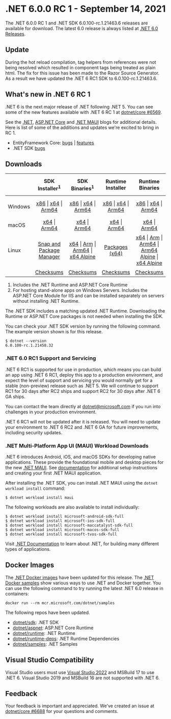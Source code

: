 # .NET 6.0.0 RC 1 - September 14, 2021

The .NET 6.0.0 RC 1 and .NET SDK 6.0.100-rc.1.21463.6 releases are available for download. The latest 6.0 release is always listed at [.NET 6.0 Releases](../README.md).

## Update
During the hot reload compilation, tag helpers from references were not being resolved which resulted in component tags being treated as plain html. The fix for this issue has been made to the Razor Source Generator. As a result we have updated the .NET 6 RC1 SDK to 6.0.100-rc.1.21463.6.

## What's new in .NET 6 RC 1

.NET 6 is the next major release of .NET following .NET 5. You can see some of the new features available with .NET 6 RC 1 at [dotnet/core #6569](https://github.com/dotnet/core/issues/6569).

See the [.NET][dotnet-blog], [ASP.NET Core][aspnet-blog] and [.NET MAUI][maui-blog] blogs for additional details.
Here is list of some of the additions and updates we're excited to bring in RC 1.

* EntityFramework Core: [bugs][ef_bugs] | [features][ef_features]
* .NET SDK [bugs][sdk_bugs]

## Downloads

|           | SDK Installer<sup>1</sup>                        | SDK Binaries<sup>1</sup>                 | Runtime Installer                                        | Runtime Binaries                                 | ASP.NET Core Runtime           |Windows Desktop Runtime          |
| --------- | :------------------------------------------:     | :----------------------:                 | :---------------------------:                            | :-------------------------:                      | :-----------------:            | :-----------------:            |
| Windows   | [x86][dotnet-sdk-win-x86.exe] \| [x64][dotnet-sdk-win-x64.exe] \| [Arm64][dotnet-sdk-win-arm64.exe] | [x86][dotnet-sdk-win-x86.zip] \| [x64][dotnet-sdk-win-x64.zip] \|  [Arm64][dotnet-sdk-win-arm64.zip] | [x86][dotnet-runtime-win-x86.exe] \| [x64][dotnet-runtime-win-x64.exe] \| [Arm64][dotnet-runtime-win-arm64.exe] | [x86][dotnet-runtime-win-x86.zip] \| [x64][dotnet-runtime-win-x64.zip] \| [Arm64][dotnet-runtime-win-arm64.zip] | [x86][aspnetcore-runtime-win-x86.exe] \| [x64][aspnetcore-runtime-win-x64.exe] \|<br> [Hosting Bundle][dotnet-hosting-win.exe]<sup>2</sup> | [x86][windowsdesktop-runtime-win-x86.exe] \| [x64][windowsdesktop-runtime-win-x64.exe] \| [Arm64][windowsdesktop-runtime-win-Arm64.exe] |
| macOS     | [x64][dotnet-sdk-osx-x64.pkg] \| [Arm64][dotnet-sdk-osx-arm64.pkg] | [x64][dotnet-sdk-osx-x64.tar.gz]  \| [Arm64][dotnet-sdk-osx-arm64.tar.gz]  | [x64][dotnet-runtime-osx-x64.pkg] \| [Arm64][dotnet-runtime-osx-arm64.pkg] | [x64][dotnet-runtime-osx-x64.tar.gz] \| [Arm64][dotnet-runtime-osx-arm64.tar.gz] | [x64][aspnetcore-runtime-osx-x64.tar.gz] \| [Arm64][aspnetcore-runtime-osx-arm64.tar.gz]  | - |<sup>1</sup>
| Linux     |  [Snap and Package Manager](../install-linux.md) | [x64][dotnet-sdk-linux-x64.tar.gz] \| [Arm][dotnet-sdk-linux-arm.tar.gz] \| [Arm64][dotnet-sdk-linux-arm64.tar.gz] \| [x64 Alpine][dotnet-sdk-linux-musl-x64.tar.gz] | [Packages (x64)][linux-packages] | [x64][dotnet-runtime-linux-x64.tar.gz] \| [Arm][dotnet-runtime-linux-arm.tar.gz] \| [Arm64][dotnet-runtime-linux-arm64.tar.gz] \| [Arm64 Alpine][dotnet-runtime-linux-musl-arm64.tar.gz] \| [x64 Alpine][dotnet-runtime-linux-musl-x64.tar.gz] | [x64][aspnetcore-runtime-linux-x64.tar.gz]<sup>1</sup>  \| [Arm][aspnetcore-runtime-linux-arm.tar.gz] \| [Arm64][aspnetcore-runtime-linux-arm64.tar.gz]<sup>1</sup>  \| [x64 Alpine][aspnetcore-runtime-linux-musl-x64.tar.gz] \| [Arm64 Alpine][aspnetcore-runtime-linux-musl-arm64.tar.gz] | - | <sup>1</sup> |
|  | [Checksums][checksums-sdk]                             | [Checksums][checksums-sdk]                                      | [Checksums][checksums-runtime]                             | [Checksums][checksums-runtime]  | [Checksums][checksums-runtime]  | [Checksums][checksums-runtime]


1. Includes the .NET Runtime and ASP.NET Core Runtime
2. For hosting stand-alone apps on Windows Servers. Includes the ASP.NET Core Module for IIS and can be installed separately on servers without installing .NET Runtime.


The .NET SDK includes a matching updated .NET Runtime. Downloading the Runtime or ASP.NET Core packages is not needed when installing the SDK.

You can check your .NET SDK version by running the following command. The example version shown is for this release.

```console
$ dotnet --version
6.0.100-rc.1.21458.32
```
### .NET 6.0 RC1 Support and Servicing

.NET 6 RC1 is supported for use in production, which means you can build an app using .NET 6 RC1, deploy this app to a production environment, and expect the level of support and servicing you would normally get for a stable (non-preview) release such as .NET 5. We will continue to support RC1 for 30 days after RC2 ships and support RC2 for 30 days after .NET 6 GA ships.

You can contact the team directly at dotnet@microsoft.com if you run into challenges in your production environment.

.NET 6 RC1 will not be updated after it is released. You will need to update your environment to .NET 6 RC2 and .NET 6 GA for future improvements, including security updates.


### .NET Multi-Platform App UI (MAUI) Workload Downloads

.NET 6 introduces Android, iOS, and macOS SDKs for developing native applications. These provide the foundational mobile and desktop pieces for the new [.NET MAUI](https://github.com/dotnet/maui). See [documentation](https://learn.microsoft.com/dotnet/maui/get-started/installation) for additional setup instructions and creating your first .NET MAUI application.

After installing the .NET SDK, you can install .NET MAUI using the `dotnet workload install` command:

```console
$ dotnet workload install maui
```

The following workloads are also available to install individually:

```console
$ dotnet workload install microsoft-android-sdk-full
$ dotnet workload install microsoft-ios-sdk-full
$ dotnet workload install microsoft-maccatalyst-sdk-full
$ dotnet workload install microsoft-macos-sdk-full
$ dotnet workload install microsoft-tvos-sdk-full
```


Visit [.NET Documentation](https://learn.microsoft.com/dotnet/core/) to learn about .NET, for building many different types of applications.


## Docker Images

The [.NET Docker images](https://hub.docker.com/_/microsoft-dotnet) have been updated for this release. The [.NET Docker samples](https://github.com/dotnet/dotnet-docker/blob/main/samples/README.md) show various ways to use .NET and Docker together. You can use the following command to try running the latest .NET 6.0 release in containers:

```console
docker run --rm mcr.microsoft.com/dotnet/samples
```

The following repos have been updated.

* [dotnet/sdk](https://hub.docker.com/_/microsoft-dotnet-sdk/): .NET SDK
* [dotnet/aspnet](https://hub.docker.com/_/microsoft-dotnet-aspnet/): ASP.NET Core Runtime
* [dotnet/runtime](https://hub.docker.com/_/microsoft-dotnet-runtime/): .NET Runtime
* [dotnet/runtime-deps](https://hub.docker.com/_/microsoft-dotnet-runtime-deps/): .NET Runtime Dependencies
* [dotnet/samples](https://hub.docker.com/_/microsoft-dotnet-samples/): .NET Samples


## Visual Studio Compatibility

Visual Studio users must use [Visual Studio 2022](https://visualstudio.microsoft.com) and MSBuild 17 to use .NET 6.  Visual Studio 2019 and MSBuild 16 are not supported with .NET 6.


## Feedback

Your feedback is important and appreciated. We've created an issue at [dotnet/core #6688](https://github.com/dotnet/core/issues/6688) for your questions and comments.

[blob-runtime]: https://dotnetcli.blob.core.windows.net/dotnet/Runtime/
[blob-sdk]: https://dotnetcli.blob.core.windows.net/dotnet/Sdk/
[release-notes]: https://github.com/dotnet/core/blob/main/release-notes/6.0/preview/6.0.0-rc.1.md

[checksums-runtime]: https://dotnetcli.blob.core.windows.net/dotnet/checksums/6.0.0-rc.1-sha.txt
[checksums-sdk]: https://dotnetcli.blob.core.windows.net/dotnet/checksums/6.0.0-rc.1-sha.txt

[linux-install]: https://learn.microsoft.com/dotnet/core/install/linux
[linux-setup]: https://github.com/dotnet/core/blob/main/Documentation/linux-setup.md

[dotnet-blog]:  https://devblogs.microsoft.com/dotnet/announcing-net-6-rc1/
[aspnet-blog]: https://devblogs.microsoft.com/aspnet/asp-net-core-updates-in-net-6-rc-1
[maui-blog]: https://devblogs.microsoft.com/dotnet/update-on-dotnet-maui/
[ef_bugs]: https://github.com/dotnet/efcore/issues?q=is%3Aissue+milestone%3A6.0.0-rc1+is%3Aclosed+label%3Atype-bug
[ef_features]: https://github.com/dotnet/efcore/issues?q=is%3Aissue+milestone%3A6.0.0-rc1+is%3Aclosed+label%3Atype-enhancement

[aspnet_bugs]: https://github.com/aspnet/AspNetCore/issues?q=is%3Aissue+milestone%3A6.0.0-rc1+label%3ADone+label%3Abug
[aspnet_features]: https://github.com/aspnet/AspNetCore/issues?q=is%3Aissue+milestone%3A6.0.0-rc1+label%3ADone+label%3Aenhancement
[runtime_bugs]: https://github.com/dotnet/runtime/issues?utf8=%E2%9C%93&q=is%3Aissue+milestone%3A6.0+label%3Abug+
[runtime_features]: https://github.com/dotnet/runtime/issues?q=is%3Aissue+milestone%3A6.0+label%3Aenhancement

[sdk_bugs]: https://github.com/dotnet/sdk/issues?q=is%3Aissue+is%3Aclosed+milestone%3A6.0.1xx
[linux-packages]: ../install-linux.md


[//]: # ( Runtime 6.0.0-rc.1.21451.13)
[dotnet-runtime-linux-arm.tar.gz]: https://download.visualstudio.microsoft.com/download/pr/2a48f1cb-e22c-4e80-8f29-3f7e5bd48dcb/e747a6268462ab0bc999210d99f8cb16/dotnet-runtime-6.0.0-rc.1.21451.13-linux-arm.tar.gz
[dotnet-runtime-linux-arm64.tar.gz]: https://download.visualstudio.microsoft.com/download/pr/fccf0b2b-847f-4d10-922c-d10e48188bb7/0e3e03d3573f4e07337d9f7469e5fb3a/dotnet-runtime-6.0.0-rc.1.21451.13-linux-arm64.tar.gz
[dotnet-runtime-linux-musl-arm.tar.gz]: https://download.visualstudio.microsoft.com/download/pr/cdbbb1b6-9e9a-4bf8-8e31-709b6892422d/a8ff88abfdd6055ab21c497ee0ba5645/dotnet-runtime-6.0.0-rc.1.21451.13-linux-musl-arm.tar.gz
[dotnet-runtime-linux-musl-arm64.tar.gz]: https://download.visualstudio.microsoft.com/download/pr/e210ff92-a285-46d6-84c3-b65cbfd98d1b/581915718d78dd1c4d049e191e5fa917/dotnet-runtime-6.0.0-rc.1.21451.13-linux-musl-arm64.tar.gz
[dotnet-runtime-linux-musl-x64.tar.gz]: https://download.visualstudio.microsoft.com/download/pr/43f0420f-eace-4bac-845d-7ba41344c45e/d3e66c06444609aff096add39b2f5148/dotnet-runtime-6.0.0-rc.1.21451.13-linux-musl-x64.tar.gz
[dotnet-runtime-linux-x64.tar.gz]: https://download.visualstudio.microsoft.com/download/pr/24c9c4a7-03a8-42ed-9b83-1fcc7dd85e16/eb36df3559cc7ee3500c4b38f9949fa9/dotnet-runtime-6.0.0-rc.1.21451.13-linux-x64.tar.gz
[dotnet-runtime-osx-arm64.pkg]: https://download.visualstudio.microsoft.com/download/pr/882caec9-4114-41d9-8f50-18d09591ac72/a8f682edb8f7db4624df9e435628e761/dotnet-runtime-6.0.0-rc.1.21451.13-osx-arm64.pkg
[dotnet-runtime-osx-arm64.tar.gz]: https://download.visualstudio.microsoft.com/download/pr/ee2f49da-82d5-4aa0-8ca5-b4f69e5c2632/80dda33cc2beef778af12c150e66e118/dotnet-runtime-6.0.0-rc.1.21451.13-osx-arm64.tar.gz
[dotnet-runtime-osx-x64.pkg]: https://download.visualstudio.microsoft.com/download/pr/a8608d51-2363-4352-9102-f76d360deeea/d1c289e36f88b8eaa2e1464ae11d25c9/dotnet-runtime-6.0.0-rc.1.21451.13-osx-x64.pkg
[dotnet-runtime-osx-x64.tar.gz]: https://download.visualstudio.microsoft.com/download/pr/662c0cee-18f8-42da-b476-7111bda7cf9a/89a2b71cd00c12ec6158541e0dabfdcd/dotnet-runtime-6.0.0-rc.1.21451.13-osx-x64.tar.gz
[dotnet-runtime-win-arm64.exe]: https://download.visualstudio.microsoft.com/download/pr/0f9c758f-c41e-457d-b549-ba796d759b36/1295dbb5f9480b92805803ef6db82b8d/dotnet-runtime-6.0.0-rc.1.21451.13-win-arm64.exe
[dotnet-runtime-win-arm64.zip]: https://download.visualstudio.microsoft.com/download/pr/efddc729-e811-484e-b94c-0b834dfe5cdb/59e9fff8ae904b12aa6db5a6fa7b801b/dotnet-runtime-6.0.0-rc.1.21451.13-win-arm64.zip
[dotnet-runtime-win-x64.exe]: https://download.visualstudio.microsoft.com/download/pr/76fe5506-77bb-4d63-bdf0-ca7df0e53602/25d6641885253ec8427345438728d324/dotnet-runtime-6.0.0-rc.1.21451.13-win-x64.exe
[dotnet-runtime-win-x64.zip]: https://download.visualstudio.microsoft.com/download/pr/49e82f9b-976e-4930-965e-fa04dedef039/bf732bbeb65dbc4f8db9c456da98b7fb/dotnet-runtime-6.0.0-rc.1.21451.13-win-x64.zip
[dotnet-runtime-win-x86.exe]: https://download.visualstudio.microsoft.com/download/pr/78a2bfc7-837e-4bee-ad69-09a49f9c8dbe/56e0884d46ed8009b4d13ea94b6750a6/dotnet-runtime-6.0.0-rc.1.21451.13-win-x86.exe
[dotnet-runtime-win-x86.zip]: https://download.visualstudio.microsoft.com/download/pr/c4686929-8c0a-46d1-bf40-6454d5e0825d/9c377b25edbe8afcd8a78b0b9f6baa3c/dotnet-runtime-6.0.0-rc.1.21451.13-win-x86.zip

[//]: # ( WindowsDesktop 6.0.0-rc.1.21451.3)
[windowsdesktop-runtime-win-arm64.exe]: https://download.visualstudio.microsoft.com/download/pr/417f9150-053b-4091-8513-b16dd67815af/32c0251c6add0e92b259dd34fa4bf199/windowsdesktop-runtime-6.0.0-rc.1.21451.3-win-arm64.exe
[windowsdesktop-runtime-win-x64.exe]: https://download.visualstudio.microsoft.com/download/pr/d680e227-d8e3-4e14-ad37-8e3256b7a94b/5c77d6166d48cac837dd0625c1b9518d/windowsdesktop-runtime-6.0.0-rc.1.21451.3-win-x64.exe
[windowsdesktop-runtime-win-x86.exe]: https://download.visualstudio.microsoft.com/download/pr/9c2fc2d0-82bf-48ce-94cb-bcf0d7ccbc70/2f957898b09f3dd784bdb504b543b0c8/windowsdesktop-runtime-6.0.0-rc.1.21451.3-win-x86.exe

[//]: # ( ASP 6.0.0-rc.1.21452.15)
[aspnetcore-runtime-linux-arm.tar.gz]: https://download.visualstudio.microsoft.com/download/pr/00b59131-805d-4b49-8871-642613806e37/eec5b92bab33c0bb12d526c70d5a94ec/aspnetcore-runtime-6.0.0-rc.1.21452.15-linux-arm.tar.gz
[aspnetcore-runtime-linux-arm64.tar.gz]: https://download.visualstudio.microsoft.com/download/pr/038f4d5d-8e6e-47ef-8fe7-522ff8dc5c42/d34d25c006ac6b13f8edf5fa5899ccd9/aspnetcore-runtime-6.0.0-rc.1.21452.15-linux-arm64.tar.gz
[aspnetcore-runtime-linux-musl-arm.tar.gz]: https://download.visualstudio.microsoft.com/download/pr/062c9a0a-2afb-4baa-be96-865482b340db/d806b8fa25b796952d7adaee6444f9ed/aspnetcore-runtime-6.0.0-rc.1.21452.15-linux-musl-arm.tar.gz
[aspnetcore-runtime-linux-musl-arm64.tar.gz]: https://download.visualstudio.microsoft.com/download/pr/5edd04eb-062e-4669-8bff-5949431c5c87/3866a55a973852c1b92c853aa2540df9/aspnetcore-runtime-6.0.0-rc.1.21452.15-linux-musl-arm64.tar.gz
[aspnetcore-runtime-linux-musl-x64.tar.gz]: https://download.visualstudio.microsoft.com/download/pr/223a5980-5610-47eb-a983-059110f9826c/ab708db6cdd837af5cd685493bdbea0c/aspnetcore-runtime-6.0.0-rc.1.21452.15-linux-musl-x64.tar.gz
[aspnetcore-runtime-linux-x64.tar.gz]: https://download.visualstudio.microsoft.com/download/pr/c88d8dbc-bcd2-4400-b0ef-03e362c49068/c0048366f3c44d2b49a59acc28f79647/aspnetcore-runtime-6.0.0-rc.1.21452.15-linux-x64.tar.gz
[aspnetcore-runtime-osx-arm64.tar.gz]: https://download.visualstudio.microsoft.com/download/pr/23d484eb-a685-495c-92a7-72903cf2d690/6d13b4f78811a50a62853269e371aa51/aspnetcore-runtime-6.0.0-rc.1.21452.15-osx-arm64.tar.gz
[aspnetcore-runtime-osx-x64.tar.gz]: https://download.visualstudio.microsoft.com/download/pr/aa322eb2-04fc-455a-9a18-416502c25e9b/1eaecb29e7b05fcb70ccc0aae964f2af/aspnetcore-runtime-6.0.0-rc.1.21452.15-osx-x64.tar.gz
[aspnetcore-runtime-win-arm64.zip]: https://download.visualstudio.microsoft.com/download/pr/843da093-3f3e-42a1-95d4-e1a37e5b93d0/5dfebb0aaa073f2a10dbecde2b529e83/aspnetcore-runtime-6.0.0-rc.1.21452.15-win-arm64.zip
[aspnetcore-runtime-win-x64.exe]: https://download.visualstudio.microsoft.com/download/pr/c08c9070-7538-4792-9a55-6cce32bff933/52bc9bfc52f38f7723191f00d3e85143/aspnetcore-runtime-6.0.0-rc.1.21452.15-win-x64.exe
[aspnetcore-runtime-win-x64.zip]: https://download.visualstudio.microsoft.com/download/pr/7c2d29ac-07a7-4c79-bf1e-ca5185d9906e/f756deb9df37e23740ce6c416408e9c1/aspnetcore-runtime-6.0.0-rc.1.21452.15-win-x64.zip
[aspnetcore-runtime-win-x86.exe]: https://download.visualstudio.microsoft.com/download/pr/418ac220-fd7a-4b76-bcb8-2ed514dfa002/0599b94b48bf971567f599b70e9aeafb/aspnetcore-runtime-6.0.0-rc.1.21452.15-win-x86.exe
[aspnetcore-runtime-win-x86.zip]: https://download.visualstudio.microsoft.com/download/pr/8ba3d9ea-1258-4421-91e1-8774e53a3d3b/58600398adbf68a9cf630958fba026fe/aspnetcore-runtime-6.0.0-rc.1.21452.15-win-x86.zip
[dotnet-hosting-win.exe]: https://download.visualstudio.microsoft.com/download/pr/aef4eaa9-2214-4e24-bd87-af7c4643ac4d/00fad9e518498beb5807f9064a0a2433/dotnet-hosting-6.0.0-rc.1.21452.15-win.exe

[//]: # ( SDK 6.0.100-rc.1.21463.6)
[dotnet-sdk-linux-arm.tar.gz]: https://download.visualstudio.microsoft.com/download/pr/a31e2042-c0fb-47e1-a1a6-9e925bf33182/1479d388ef3ece7e1048a9423486b821/dotnet-sdk-6.0.100-rc.1.21463.6-linux-arm.tar.gz
[dotnet-sdk-linux-arm64.tar.gz]: https://download.visualstudio.microsoft.com/download/pr/c56c49ce-176e-4472-bd0c-5667475790f2/018c2de72f984826afe4b1b87715f1c0/dotnet-sdk-6.0.100-rc.1.21463.6-linux-arm64.tar.gz
[dotnet-sdk-linux-musl-arm.tar.gz]: https://download.visualstudio.microsoft.com/download/pr/88014120-b5e4-4cc4-986e-8e9290ad59e7/0e778995d305ebe7cea9ebf303edcdfb/dotnet-sdk-6.0.100-rc.1.21463.6-linux-musl-arm.tar.gz
[dotnet-sdk-linux-musl-arm64.tar.gz]: https://download.visualstudio.microsoft.com/download/pr/a137fa2c-57c8-465d-855a-9039e50adbfe/077f89f3eb22f23b19158bb7eb698aed/dotnet-sdk-6.0.100-rc.1.21463.6-linux-musl-arm64.tar.gz
[dotnet-sdk-linux-musl-x64.tar.gz]: https://download.visualstudio.microsoft.com/download/pr/ddb6b148-6882-46dd-9885-a803b460a66d/7e773236a05890fd2799045b96a85526/dotnet-sdk-6.0.100-rc.1.21463.6-linux-musl-x64.tar.gz
[dotnet-sdk-linux-x64.tar.gz]: https://download.visualstudio.microsoft.com/download/pr/5fcb98bb-21e1-47a5-bb8e-bb25f41a3e52/04811d5d05b7e694f040d2a13c1aae4c/dotnet-sdk-6.0.100-rc.1.21463.6-linux-x64.tar.gz
[dotnet-sdk-osx-arm64.pkg]: https://download.visualstudio.microsoft.com/download/pr/80b891ce-2814-4368-b255-04513b5a3743/f08abf896b03124744c32a2e86749a75/dotnet-sdk-6.0.100-rc.1.21463.6-osx-arm64.pkg
[dotnet-sdk-osx-arm64.tar.gz]: https://download.visualstudio.microsoft.com/download/pr/a869ee27-5a92-4aba-8b23-8424743c6e0f/dd515a1c3a86349727b8543148a3d607/dotnet-sdk-6.0.100-rc.1.21463.6-osx-arm64.tar.gz
[dotnet-sdk-osx-x64.pkg]: https://download.visualstudio.microsoft.com/download/pr/4ca60318-1905-4b5a-90ad-060bc5357857/a129beb791b78a034e5e6453273dcd84/dotnet-sdk-6.0.100-rc.1.21463.6-osx-x64.pkg
[dotnet-sdk-osx-x64.tar.gz]: https://download.visualstudio.microsoft.com/download/pr/9ee10a55-7afe-4036-abfa-1d1821ccfd87/395cd9032a535f8b55c4dbce088a8189/dotnet-sdk-6.0.100-rc.1.21463.6-osx-x64.tar.gz
[dotnet-sdk-win-arm64.exe]: https://download.visualstudio.microsoft.com/download/pr/73e35032-5d20-408d-aae6-ea5a78b789c0/01842a950be338c03e282fce537906d4/dotnet-sdk-6.0.100-rc.1.21463.6-win-arm64.exe
[dotnet-sdk-win-arm64.zip]: https://download.visualstudio.microsoft.com/download/pr/da7bac83-8479-49b3-b0ae-60847f051879/e6bd3f58e3c5a9e017bd1329bdc03e3c/dotnet-sdk-6.0.100-rc.1.21463.6-win-arm64.zip
[dotnet-sdk-win-x64.exe]: https://download.visualstudio.microsoft.com/download/pr/d214c16c-4485-441b-b4e8-50867f370ff9/159f2e1223b494b909ce2288fc2bc6c5/dotnet-sdk-6.0.100-rc.1.21463.6-win-x64.exe
[dotnet-sdk-win-x64.zip]: https://download.visualstudio.microsoft.com/download/pr/c50149b6-4e1f-4278-869a-742aa2c7cfe5/bc936112cb6f6215b456c6c1e77d8826/dotnet-sdk-6.0.100-rc.1.21463.6-win-x64.zip
[dotnet-sdk-win-x86.exe]: https://download.visualstudio.microsoft.com/download/pr/0cc5e1ae-c744-4a5e-a950-28bd3149da86/8f2db99d1aa77594928356fde7467586/dotnet-sdk-6.0.100-rc.1.21463.6-win-x86.exe
[dotnet-sdk-win-x86.zip]: https://download.visualstudio.microsoft.com/download/pr/408d9e77-ed5b-47c0-a2ae-5d7e76e174a3/321fedf9069aa8b0794913b1aa2e7f94/dotnet-sdk-6.0.100-rc.1.21463.6-win-x86.zip
